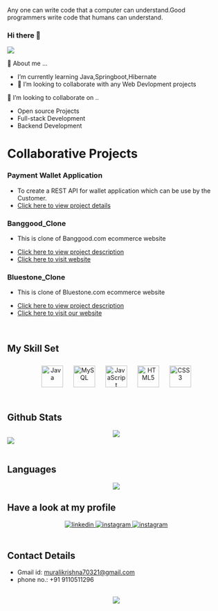 


Any one can write code that a computer can understand.Good programmers write code that humans can understand.  


### Hi there 👋


<img src="https://readme-typing-svg.herokuapp.com?font=Architects+Daughter&amp;color=FF7722&amp;size=30&amp;lines=Hey!+It's+Murali+krishna!;Learning+Web+Development...;" style="max-width: 100%;">
 
 <br>
 
 
 
  💬 About me ...<br>
<ul>
  <li> I’m currently learning Java,Springboot,Hibernate</li>
  <li>🔭 I’m looking to collaborate with any Web Devlopment projects</li>
</ul>
👯 I’m looking to collaborate on ..
<ul>
  <li>Open source Projects</li>
  <li>Full-stack Development</li>
  <li>Backend Development</li>
</ul>



# Collaborative Projects

### Payment Wallet Application


- To create a REST API for wallet application which can be use by the Customer.
- [Click here to view project details](https://github.com/codeirax/wallet-project#readme)



### Banggood_Clone


- This is clone of Banggood.com ecommerce website
<!-- ![](https://github.com/purimetlamuralikrishna/banggood.in-clone/blob/master/images/screenshots/Homepage.png) -->
- [Click here to view project description](https://github.com/purimetlamuralikrishna/Blue-stone-clone/blob/master/README.md)
- [Click here to visit website]( https://purimetlamuralikrishna.github.io/banggood.in-clone/)


### Bluestone_Clone
- This is clone of Bluestone.com ecommerce website
<!-- ![Screenshot (72)](https://user-images.githubusercontent.com/86877385/161432456-f30dc49f-558b-4e64-a768-89b064dd73d7.png) -->
- [Click here to view project description](https://github.com/purimetlamuralikrishna/Blue-stone-clone/blob/master/README.md)
- [Click here to visit our website](https://delicate-pithivier-27faa0.netlify.app/)
   
  

<br/>  


## My Skill Set  


<div align="center">  
 
<img style="margin: 10px" src="https://profilinator.rishav.dev/skills-assets/java-original-wordmark.svg" alt="Java" height="50" />  
<img style="margin: 10px" src="https://profilinator.rishav.dev/skills-assets/mysql-original-wordmark.svg" alt="MySQL" height="50" /> 
<img style="margin: 10px" src="https://profilinator.rishav.dev/skills-assets/javascript-original.svg" alt="JavaScript" height="50" />  
<img style="margin: 10px" src="https://profilinator.rishav.dev/skills-assets/html5-original-wordmark.svg" alt="HTML5" height="50" />  
<img style="margin: 10px" src="https://profilinator.rishav.dev/skills-assets/css3-original-wordmark.svg" alt="CSS3" height="50" />  

</div>

<br/>
 



## Github Stats  
<div align="center"><img src="https://github-readme-stats.vercel.app/api?username=purimetlamuralikrishna&theme=highcontrast&show_icons=true&count_private=true" align="center" /></div> 
<div>
<img src="https://activity-graph.herokuapp.com/graph?username=purimetlamuralikrishna&theme=xcode">
</div>
</br>

## Languages
<div align="center">
     <img src = "https://github-readme-stats.vercel.app/api/top-langs/?username=purimetlamuralikrishna&theme&layout=compact" />
</div>


## Have a look at my profile  
<div align="center">
<a href="https://linkedin.com/in/https://www.linkedin.com/in/murali-krishna-purimetla/" target="_blank">
<img src=https://img.shields.io/badge/linkedin-%231E77B5.svg?&style=for-the-badge&logo=linkedin&logoColor=white alt=linkedin style="margin-bottom: 5px;" />
</a>
<a href="https://instagram.com/murali70321" target="_blank">
<img src=https://img.shields.io/badge/instagram-%23000000.svg?&style=for-the-badge&logo=instagram&logoColor=white alt=instagram style="margin-bottom: 5px;" />
</a> 
<a href="https://muralikrishnaportfolio.netlify.app" target="_blank">
<img src=https://img.shields.io/badge/Portfolio-%23k0254652.svg?&style=for-the-badge&logo=instagram&logoColor=white alt=instagram style="margin-bottom: 5px;" />
</a> 
</div> 

</br>

## Contact Details

- Gmail id:  muralikrishna70321@gmail.com
- phone no.: +91 9110511296

 

  

<br/>  

<div align="center">
<img src="https://komarev.com/ghpvc/?username=purimetlamuralikrishna&&style=flat-square" align="center" />
</div>  
  

<br/>  
